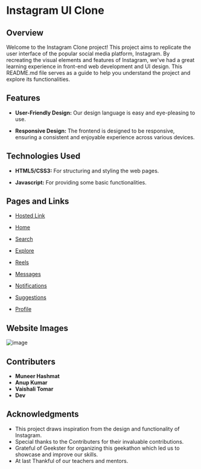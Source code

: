 # Instagram UI Clone

## Overview
Welcome to the Instagram Clone project! This project aims to replicate the user interface of the popular social media platform, Instagram. By recreating the visual elements and features of Instagram, we've had a great learning experience in front-end web development and UI design. This README.md file serves as a guide to help you understand the project and explore its functionalities.

## Features
* **User-Friendly Design:**  Our design language is easy and eye-pleasing to use.
+ **Responsive Design:** The frontend is designed to be responsive, ensuring a consistent and enjoyable experience across various devices.

## Technologies Used
- **HTML5/CSS3:** For structuring and styling the web pages.
* **Javascript:** For providing some basic functionalities.

## Pages and Links
- [Hosted Link](https://muneerhashmat.github.io/Instagram-ui/)
* [Home](https://muneerhashmat.github.io/Instagram-ui/)
+ [Search](https://muneerhashmat.github.io/Instagram-ui/anup/search.html)
- [Explore](https://muneerhashmat.github.io/Instagram-ui/Vaishali/explore.html)
* [Reels](https://muneerhashmat.github.io/Instagram-ui/muneer/reels.html)
+ [Messages](https://muneerhashmat.github.io/Instagram-ui/Dev/primary.html)
- [Notifications](https://muneerhashmat.github.io/Instagram-ui/anup/notification.html)
* [Suggestions](https://muneerhashmat.github.io/Instagram-ui/anup/people_suggestion.html)
+ [Profile](https://muneerhashmat.github.io/Instagram-ui/Dev/profile.html)


## Website Images
![image](https://github.com/MuneerHashmat/Instagram-ui/blob/main/muneer-assets/pictures/final.jpg)





## Contributers
* **Muneer Hashmat** 
* **Anup Kumar**
* **Vaishali Tomar**
* **Dev**


## Acknowledgments
- This project draws inspiration from the design and functionality of Instagram.
- Special thanks to the Contributers for their invaluable contributions.
- Grateful of Geekster for organizing this geekathon which led us to showcase and improve our skills.
- At last Thankful of our teachers and mentors. 
